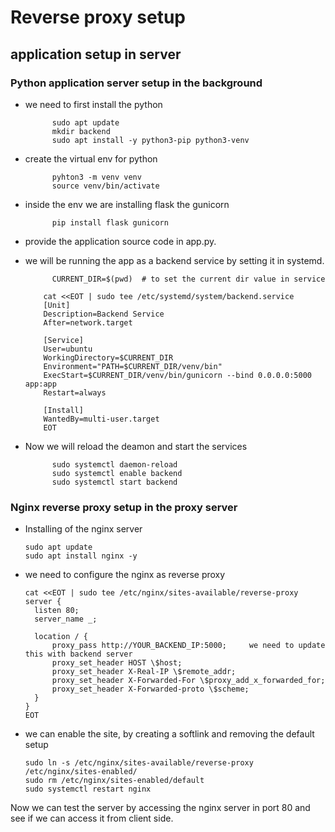 # Reverse proxy setup

## application setup in server

### Python application server setup in the background

- we need to first install the python

			sudo apt update
   			mkdir backend
   			sudo apt install -y python3-pip python3-venv

- create the virtual env for python

			pyhton3 -m venv venv
			source venv/bin/activate

- inside the env we are installing flask the gunicorn

			pip install flask gunicorn
   	
- provide the application source code in app.py.

- we will be running the app as a backend service by setting it in systemd.

			CURRENT_DIR=$(pwd)  # to set the current dir value in service

		  cat <<EOT | sudo tee /etc/systemd/system/backend.service
		  [Unit]
		  Description=Backend Service
		  After=network.target

		  [Service]
		  User=ubuntu
		  WorkingDirectory=$CURRENT_DIR
		  Environment="PATH=$CURRENT_DIR/venv/bin"
		  ExecStart=$CURRENT_DIR/venv/bin/gunicorn --bind 0.0.0.0:5000 app:app
		  Restart=always

		  [Install]
		  WantedBy=multi-user.target
		  EOT
- Now we will reload the deamon and start the services

	  		sudo systemctl daemon-reload
   			sudo systemctl enable backend
   			sudo systemctl start backend
   
### Nginx reverse proxy setup in the proxy server

- Installing of the nginx server

	  sudo apt update
      sudo apt install nginx -y
- we need to configure the nginx as reverse proxy

	  cat <<EOT | sudo tee /etc/nginx/sites-available/reverse-proxy
      server {
  		listen 80;
  		server_name _;

		location / {
  			proxy_pass http://YOUR_BACKEND_IP:5000;     we need to update this with backend server
  			proxy_set_header HOST \$host;
  			proxy_set_header X-Real-IP \$remote_addr;
  			proxy_set_header X-Forwarded-For \$proxy_add_x_forwarded_for;
  			proxy_set_header X-Forwarded-proto \$scheme;
  		}
      }
      EOT
- we can enable the site, by creating a softlink and removing the default setup

	  sudo ln -s /etc/nginx/sites-available/reverse-proxy /etc/nginx/sites-enabled/
  	  sudo rm /etc/nginx/sites-enabled/default
      sudo systemctl restart nginx

Now we can test the server by accessing the nginx server in port 80 and see if we can access it from client side.

